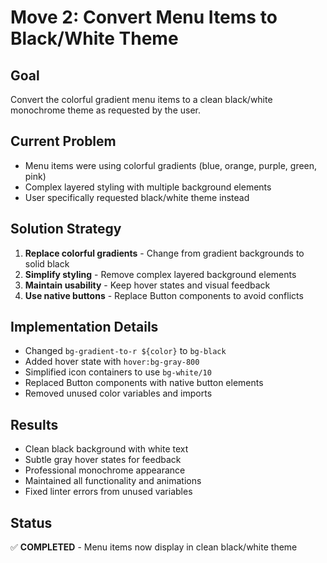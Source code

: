 # Move 2: Convert Menu Items to Black/White Theme

## Goal
Convert the colorful gradient menu items to a clean black/white monochrome theme as requested by the user.

## Current Problem
- Menu items were using colorful gradients (blue, orange, purple, green, pink)
- Complex layered styling with multiple background elements
- User specifically requested black/white theme instead

## Solution Strategy
1. **Replace colorful gradients** - Change from gradient backgrounds to solid black
2. **Simplify styling** - Remove complex layered background elements
3. **Maintain usability** - Keep hover states and visual feedback
4. **Use native buttons** - Replace Button components to avoid conflicts

## Implementation Details
- Changed `bg-gradient-to-r ${color}` to `bg-black`
- Added hover state with `hover:bg-gray-800`
- Simplified icon containers to use `bg-white/10`
- Replaced Button components with native button elements
- Removed unused color variables and imports

## Results
- Clean black background with white text
- Subtle gray hover states for feedback
- Professional monochrome appearance
- Maintained all functionality and animations
- Fixed linter errors from unused variables

## Status
✅ **COMPLETED** - Menu items now display in clean black/white theme 